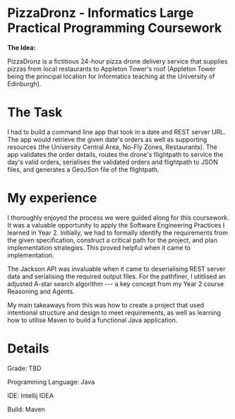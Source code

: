 # PizzaDronz - Informatics Large Practical Programming Coursework

**The Idea:**

PizzaDronz is a fictitious 24-hour pizza drone delivery service that supplies pizzas from local restaurants to Appleton Tower's roof (Appleton Tower being the principal location for Informatics teaching at the University of Edinburgh).

# The Task

I had to build a command line app that took in a date and REST server URL. The app would retrieve the given date's orders as well as supporting resources (the University Central Area, No-Fly Zones, Restaurants). The app validates the order details, routes the drone's flightpath to service the day's valid orders, serialises the validated orders and flightpath to JSON files, and generates a GeoJSon file of the flightpath.

# My experience

I thoroughly enjoyed the process we were guided along for this coursework. It was a valuable opportunity to apply the Software Engineering Practices I learned in Year 2. Initially, we had to formally identify the requirements from the given specification, construct a critical path for the project, and plan implementation strategies. This proved helpful when it came to implementation.


The Jackson API was invaluable when it came to deserialising REST server data and serialising the required output files. For the pathfiner, I utitlised an adjusted A-star search algorithm --- a key concept from my Year 2 course Reasoning and Agents.


My main takeaways from this was how to create a project that used intentional structure and design to meet requirements, as well as learning how to utilise Maven to build a functional Java application.

# Details

Grade: TBD

Programming Language: Java

IDE: Intellij IDEA

Build: Maven




